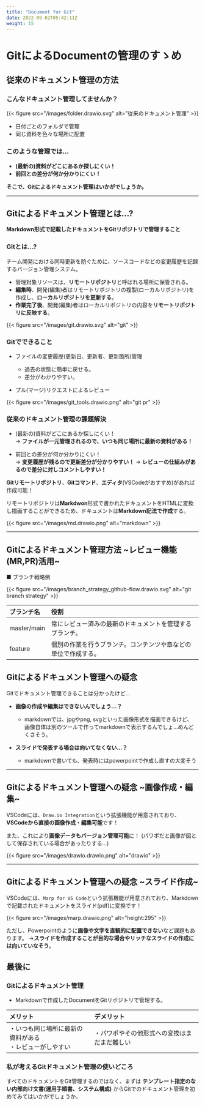```yaml
---
title: "Document for Git"
date: 2022-09-02T05:42:11Z
weight: 15
---
```


# GitによるDocumentの管理のすゝめ

## 従来のドキュメント管理の方法

### こんなドキュメント管理してませんか？

{{< figure src="/images/folder.drawio.svg" alt="従来のドキュメント管理" >}}

- 日付ごとのフォルダで管理
- 同じ資料を色々な場所に配置

### このような管理では…

- **(最新の)資料がどこにあるか探しにくい！**
- **前回との差分が何か分かりにくい！**

**そこで、Gitによるドキュメント管理はいかがでしょうか。**

---

## Gitによるドキュメント管理とは…?

**Markdown形式で記載したドキュメントをGitリポジトリで管理すること**

### Gitとは…?

チーム開発における同時更新を防ぐために、ソースコードなどの変更履歴を記録するバージョン管理システム。

- 管理対象リソースは、**リモートリポジトリ**と呼ばれる場所に保管される。
- **編集時**、開発(編集)者はリモートリポジトリの複製(ローカルリポジトリ)を作成し、**ローカルリポジトリを更新する**。
- **作業完了後**、開発(編集)者はローカルリポジトリの内容を**リモートリポジトリに反映する**。

{{< figure src="/images/git.drawio.svg" alt="git" >}}

### Gitでできること

- ファイルの変更履歴(更新日、更新者、更新箇所)管理
  - 過去の状態に簡単に戻せる。
  - 差分がわかりやすい。

- プル(マージ)リクエストによるレビュー

{{< figure src="/images/git_tools.drawio.png" alt="git pr" >}}

### 従来のドキュメント管理の課題解決

- (最新の)資料がどこにあるか探しにくい！  
  → **ファイルが一元管理されるので、いつも同じ場所に最新の資料がある！**

- 前回との差分が何か分かりにくい！  
  → **変更履歴が残るので更新差分が分かりやすい！**
  → **レビューの仕組みがあるので差分に対しコメントしやすい！**

**Gitリモートリポジトリ**、**Gitコマンド**、**エディタ**(VSCodeがおすすめ)があれば作成可能！

リモートリポジトリは**Markdwon**形式で書かれたドキュメントをHTMLに変換し描画することができるため、ドキュメントは**Markdown記法で作成**する。

{{< figure src="/images/md.drawio.png" alt="markdown" >}}

---

## Gitによるドキュメント管理方法 ~レビュー機能(MR,PR)活用~

■ ブランチ戦略例

{{< figure src="/images/branch_strategy_github-flow.drawio.svg" alt="git branch strategy" >}}

|ブランチ名|役割|
|:---|:---|
|master/main|常にレビュー済みの最新のドキュメントを管理するブランチ。|
|feature|個別の作業を行うブランチ。コンテンツや章などの単位で作成する。|

## Gitによるドキュメント管理への疑念

Gitでドキュメント管理できることは分かったけど…

- **画像の作成や編集はできないんでしょう…？**
  - markdownでは、jpgやpng, svgといった画像形式を描画できるけど、
    画像自体は別のツールで作ってmarkdownで表示するんでしょ…めんどくさそう。

- **スライドで発表する場合は向いてなくない…？**
  - markdownで書いても、発表時にはpowerpointで作成し直すの大変そう

---

## Gitによるドキュメント管理への疑念 ~画像作成・編集~

VSCodeには、`Draw.io Integration`という拡張機能が用意されており、**VSCodeから直接の画像作成・編集可能**です！

また、これにより**画像データもバージョン管理可能**に！
(パワポだと画像が図として保存されている場合があったりする…)

{{< figure src="/images/drawio.drawio.png" alt="drawio" >}}

---

## Gitによるドキュメント管理への疑念 ~スライド作成~

VSCodeには、`Marp for VS Code`という拡張機能が用意されており、Markdownで記載されたドキュメントをスライド(pdf)に変換です！

{{< figure src="/images/marp.drawio.png" alt="height:295" >}}

ただし、Powerpointのように**画像や文字を直観的に配置できない**など課題もあります。
→**スライドを作成することが目的な場合やリッチなスライドの作成には向いていなそう**。

## 最後に

### Gitによるドキュメント管理

- Markdownで作成したDocumentをGitリポジトリで管理する。

|メリット|デメリット|
|:---|:---|
|・いつも同じ場所に最新の資料がある<br>・レビューがしやすい|・パワポやその他形式への変換はまだまだ難しい|

### 私が考えるGitドキュメント管理の使いどころ

すべてのドキュメントをGit管理するのではなく、まずは **テンプレート指定のない内部向け文書(運用手順書、システム構成)** からGitでのドキュメント管理を初めてみてはいかがでしょうか。
